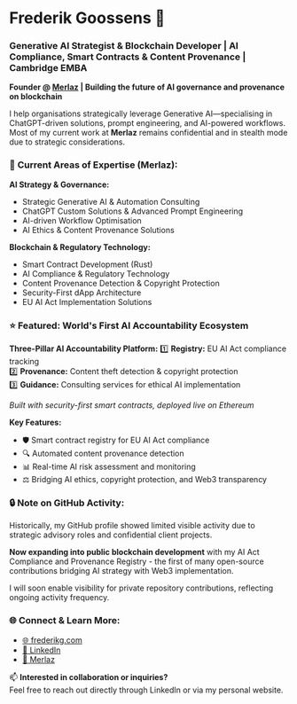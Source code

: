 # Frederik Goossens 👋

### Generative AI Strategist & Blockchain Developer | AI Compliance, Smart Contracts & Content Provenance | Cambridge EMBA

**Founder @ [Merlaz](https://merlaz.com) | Building the future of AI governance and provenance on blockchain**

I help organisations strategically leverage Generative AI—specialising in ChatGPT-driven solutions, prompt engineering, and AI-powered workflows. Most of my current work at **Merlaz** remains confidential and in stealth mode due to strategic considerations.

### 🚀 **Current Areas of Expertise (Merlaz):**

**AI Strategy & Governance:**
- Strategic Generative AI & Automation Consulting  
- ChatGPT Custom Solutions & Advanced Prompt Engineering
- AI-driven Workflow Optimisation
- AI Ethics & Content Provenance Solutions

**Blockchain & Regulatory Technology:**
- Smart Contract Development (Rust)
- AI Compliance & Regulatory Technology
- Content Provenance Detection & Copyright Protection
- Security-First dApp Architecture
- EU AI Act Implementation Solutions

### ⭐ **Featured: World's First AI Accountability Ecosystem**

**Three-Pillar AI Accountability Platform:**
1️⃣ **Registry:** EU AI Act compliance tracking  
2️⃣ **Provenance:** Content theft detection & copyright protection  
3️⃣ **Guidance:** Consulting services for ethical AI implementation

*Built with security-first smart contracts, deployed live on Ethereum*

**Key Features:**
- 🛡️ Smart contract registry for EU AI Act compliance
- 🔍 Automated content provenance detection
- 📊 Real-time AI risk assessment and monitoring
- ⚖️ Bridging AI ethics, copyright protection, and Web3 transparency

### 🔒 **Note on GitHub Activity:**

Historically, my GitHub profile showed limited visible activity due to strategic advisory roles and confidential client projects. 

**Now expanding into public blockchain development** with my AI Act Compliance and Provenance Registry - the first of many open-source contributions bridging AI strategy with Web3 implementation.

I will soon enable visibility for private repository contributions, reflecting ongoing activity frequency.

### 🌐 **Connect & Learn More:**

- [🌐 frederikg.com](https://frederikg.com)
- [🔗 LinkedIn](https://www.linkedin.com/in/frederikgoossens/)
- [🚀 Merlaz](https://merlaz.com)

📫 **Interested in collaboration or inquiries?**  
Feel free to reach out directly through LinkedIn or via my personal website.
